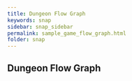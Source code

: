```yaml
---
title: Dungeon Flow Graph
keywords: snap
sidebar: snap_sidebar
permalink: sample_game_flow_graph.html
folder: snap
---
```


## Dungeon Flow Graph

